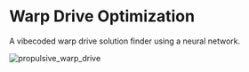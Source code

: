# Warp Drive Optimization

A vibecoded warp drive solution finder using a neural network.

![propulsive_warp_drive](https://github.com/user-attachments/assets/a8e15dc7-499b-4a7f-8ab4-258f65a0014b)
